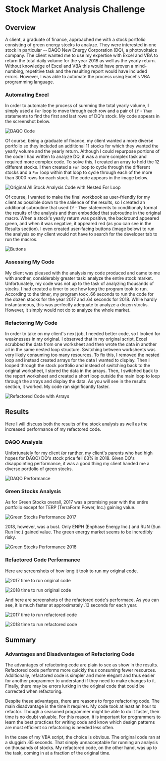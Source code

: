# Stock Market Analysis Challenge

## Overview

A client, a graduate of finance, approached me with a stock portfolio consisting of green energy stocks to analyze. They were interested in one stock in particular -- DAQO New Energy Corporation (DQ), a photovoltaics company. The client wanted me to use my expertise with Excel and VBA to return the total daily volume for the year 2018 as well as the yearly return. Without knowledge of Excel and VBA this would have proven a mind-numbing, repetitive task and the resulting report would have included errors. However, I was able to automate the process using Excel's VBA programming language. 

### Automating Excel
In order to automate the process of summing the total yearly volume, I simply used a `For` loop to move through each row and a pair of `If` - `Then` statements to find the first and last rows of DQ's stock. My code appears in the screenshot below.

![DAQO Code](https://github.com/LiShanDa2021/stock-analysis/blob/main/daqo%20code.png?raw=true)

Of course, being a graduate of finance, my client wanted a more diverse portfolio so they included an additional 11 stocks for which they wanted the yearly volume and the yearly return. Although I could repurpose portions of the code I had written to analyze DQ, it was a more complex task and required more complex code. To solve this, I created an array to hold the 12 different stocks. I then created a `For` loop to cycle through the different stocks and a `For` loop within that loop to cycle through each of the more than 3000 rows for each stock. The code appears in the image below.

![Original All Stock Analysis Code with Nested For Loop](https://github.com/LiShanDa2021/stock-analysis/blob/main/original%20code%20nested%20for%20loop.png?raw=true)

Of course, I wanted to make the final workbook as user-friendly for my client as possible down to the salience of the results, so I created an additional subroutine that used  `If` - `Then` statements to conditionaly format the results of the analysis and then embedded that subroutine in the original macro. When a stock's yearly return was positive, the backround appeared green, and when it was negative, it appeared red (as you can see in the Results section). I even created user-facing buttons (image below) to run the analysis so my client would not have to search for the developer tab to run the macros.

![Buttons](https://github.com/LiShanDa2021/stock-analysis/blob/main/buttons%20screen%20shot.png?raw=true)

### Assessing My Code
My client was pleased with the analysis my code produced and came to me with another, considerably greater task: analyze the entire stock market. Unfortunately, my code was not up to the task of analyzing thousands of stocks. I had created a timer to see how long the program took to run. According to the timer, my program took .66 seconds to run the code for the dozen stocks for the year 2017 and .64 seconds for 2018. While hardly instantaneous, this was perfectly adequate to analyze a dozen stocks. However, it simply would not do to analyze the whole market.

### Refactoring My Code
In order to take on my client's next job, I needed better code, so I looked for weaknesses in my original. I observed that in my original script, Excel scrubbed the data from one worksheet and then wrote the data in another all in the same nested loop structure. Switching between worksheets was very likely consuming too many resources. To fix this, I removed the nested loop and instead created arrays for the data I wanted to display. Then I looped through the stock portfolio and instead of switching back to the original worksheet, I stored the data in the arrays. Then, I switched back to the report worksheet and created a short loop outside the main loop to loop through the arrays and display the data. As you will see in the results section, it worked. My code ran significantly faster.

![Refactored Code with Arrays](https://github.com/LiShanDa2021/stock-analysis/blob/main/refactored%20code%20with%20array%20loop.png?raw=true)

## Results
Here I will discuss both the results of the stock analysis as well as the increased performance of my refactored code.

### DAQO Analysis
Unfortunately for my client (or ranther, my client's parents who had high hopes for DAQO) DQ's stock price fell 63% in 2018. Given DQ's disappointing performance, it was a good thing my client handed me a diverse portfolio of green stocks.

![DAQO Performance](https://github.com/LiShanDa2021/stock-analysis/blob/main/daqo%20stock.png?raw=true)

### Green Stocks Analysis

As for Green Stocks overall, 2017 was a promising year with the entire portfolio except for TERP (TerraForm Power, Inc.) gaining value. 

![Green Stocks Performance 2017](https://github.com/LiShanDa2021/stock-analysis/blob/main/2017%20all%20stocks.png?raw=true)

2018, however, was a bust. Only ENPH (Enphase Energy Inc.) and RUN (Sun Run Inc.) gained value. The green energy market seems to be incredibly risky.

![Green Stocks Performance 2018](https://github.com/LiShanDa2021/stock-analysis/blob/main/2018%20all%20stocks.png?raw=true)

### Refactored Code Performance

Here are screenshots of how long it took to run my original code.

![2017 time to run original code](https://github.com/LiShanDa2021/stock-analysis/blob/main/time%20for%20original%20script%20to%20analyze%20all%20stocks%202017.png?raw=true)

![2018 time to run original code](https://github.com/LiShanDa2021/stock-analysis/blob/main/time%20for%20original%20script%20to%20analyze%20all%20stocks%202018.png?raw=true)

And here are screenshots of the refactored code's performace. As you can see, it is much faster at approximately .13 seconds for each year.

![2017 time to run refactored code](https://github.com/LiShanDa2021/stock-analysis/blob/main/2017%20time%20for%20refactored%20code%20to%20%20analyze%20all%20stocks.png?raw=true)

![2018 time to run refactored code](https://github.com/LiShanDa2021/stock-analysis/blob/main/2018%20time%20for%20refactored%20code%20to%20analyze%20all%20stocks.png?raw=true)

## Summary

### Advantages and Disadvantages of Refactoring Code

The advantages of refactoring code are plain to see as show in the results. Refactored code performs more quickly thus consuming fewer resources. Additionally, refactored code is simpler and more elegant and thus easier for another programmer to understand if they need to make changes to it. Finally, there may be errors lurking in the original code that could be corrected when refactoring. 

Despite these advantages, there are reasons to forgo refactoring code. The main disadvantage is the time it requires. My code took at least an hour to refactor. Though a seasoned programmer might be able to do it faster, their time is no doubt valuable. For this reason, it is important for programmers to learn the best practices for writing code and know which design patterns are most efficient so refactoring is needed less often.

In the case of my VBA script, the choice is obvious. The original code ran at a sluggish .65 seconds. That simply unnacceptable for running an analysis on thousands of stocks. My refactored code, on the other hand, was up to the task, coming in at a fraction of the original time.
